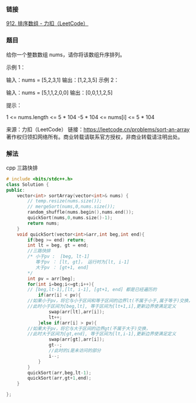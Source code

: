 ### 链接

[912. 排序数组 - 力扣（LeetCode）](https://leetcode.cn/problems/sort-an-array/)

### 题目

给你一个整数数组 nums，请你将该数组升序排列。

示例 1：

输入：nums = [5,2,3,1]
输出：[1,2,3,5]
示例 2：

输入：nums = [5,1,1,2,0,0]
输出：[0,0,1,1,2,5]


提示：

1 <= nums.length <= 5 * 104
-5 * 104 <= nums[i] <= 5 * 104

来源：力扣（LeetCode）
链接：https://leetcode.cn/problems/sort-an-array
著作权归领扣网络所有。商业转载请联系官方授权，非商业转载请注明出处。

### 解法

cpp 三路快排

~~~cpp
# include <bits/stdc++.h>
class Solution {
public:
    vector<int> sortArray(vector<int>& nums) {
        // temp.resize(nums.size());
        // mergeSort(nums,0,nums.size());
        random_shuffle(nums.begin(),nums.end());
        quickSort(nums,0,nums.size()-1);
        return nums;
    }
    void quickSort(vector<int>&arr,int beg,int end){
        if(beg >= end) return;
        int lt = beg, gt = end;
        //三路快排
        /* 小于pv :  [beg, lt-1]
           等于pv ： [lt, gt]， 运行时为[lt, i-1]
           大于pv ： [gt+1, end]
        */
        int pv = arr[beg];
        for(int i=beg;i<=gt;i++){
        // [beg,lt-1],[lt, i-1], [gt+1, end] 都是已经遍历的
            if(arr[i] < pv){
        //如果小于pv，将它与小于区间和等于区间的边界lt(不属于小于,属于等于)交换，
        //此时小于区间为[beg,lt], 等于区间为[lt+1,i],更新边界使满足定义
                swap(arr[lt],arr[i]);
                lt++;
            }else if(arr[i] > pv){
        //如果大于pv，将它与大于区间的边界gt(不属于大于)交换，
        //此时大于区间为[gt,end], 等于区间为[lt,i-1],更新边界使满足定义
                swap(arr[gt],arr[i]);
                gt--;
                //此时的i是未访问的部分
                i--;
            }
        }
        quickSort(arr,beg,lt-1);
        quickSort(arr,gt+1,end);
    }

};
~~~



